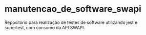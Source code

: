 # manutencao_de_software_swapi
Repositório para realização de testes de software utilizando jest e supertest, com consumo da API SWAPI. 
